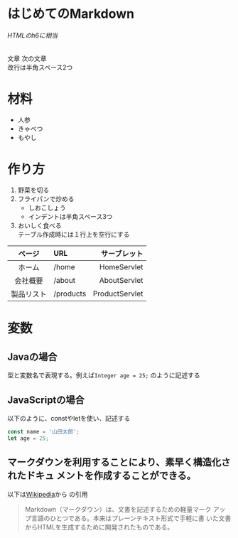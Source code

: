 # はじめてのMarkdown
###### HTMLのh6に相当
文章
次の文章  
改行は半角スペース2つ  
# 材料
- 人参
- きゃべつ
- もやし
# 作り方
1. 野菜を切る
1. フライパンで炒める
   - しおこしょう
   - インデントは半角スペース3つ
1. おいしく食べる  
テーブル作成時には１行上を空行にする

| ページ| URL | サーブレット|
|:----------:|:----------|---------------:|
| ホーム| /home | HomeServlet |
| 会社概要| /about | AboutServlet |
| 製品リスト| /products | ProductServlet |

# 変数
## Javaの場合
型と変数名で表現する。例えば`Integer age = 25;` のように記述する
## JavaScriptの場合
以下のように、constやletを使い、記述する
```javascript
const name = '山田太郎';
let age = 25;
```

マークダウンを利用することにより、**素早く**構造化されたドキュ
メントを作成することができる。
---
以下は[Wikipedia](https://ja.wikipedia.org/wiki/Markdown)から
の引用
> Markdown（マークダウン）は、文書を記述するための軽量マーク
アップ言語のひとつである。本来はプレーンテキスト形式で手軽に書
いた文書からHTMLを生成するために開発されたものである。


